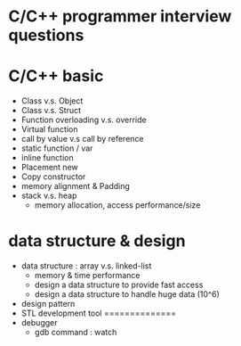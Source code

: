 # C/C++ programmer interview questions

C/C++ basic
==============
* Class v.s. Object
* Class v.s. Struct
* Function overloading v.s. override 
* Virtual function
* call by value v.s call by reference
* static function / var
* inline function
* Placement new
* Copy constructor
* memory alignment & Padding 
* stack v.s. heap
  * memory allocation, access performance/size

data structure & design
==============
* data structure : array v.s. linked-list
  * memory & time performance
  * design a data structure to provide fast access
  * design a data structure to handle huge data (10^6)
* design pattern
* STL
development tool
==============
* debugger
  * gdb command : watch


